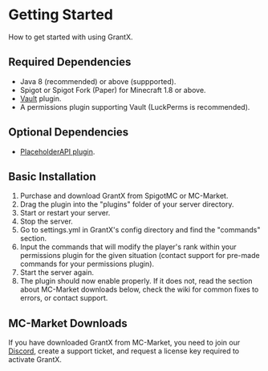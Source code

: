 # Getting Started
How to get started with using GrantX.

## Required Dependencies
* Java 8 (recommended) or above (suppported).
* Spigot or Spigot Fork (Paper) for Minecraft 1.8 or above.
* [Vault](https://dev.bukkit.org/projects/vault) plugin.
* A permissions plugin supporting Vault (LuckPerms is recommended).

## Optional Dependencies
* [PlaceholderAPI plugin](https://www.spigotmc.org/resources/placeholderapi.6245/).

## Basic Installation
1. Purchase and download GrantX from SpigotMC or MC-Market.
2. Drag the plugin into the "plugins" folder of your server directory.
3. Start or restart your server.
4. Stop the server.
5. Go to settings.yml in GrantX's config directory and find the "commands" section.
6. Input the commands that will modify the player's rank within your permissions plugin for the given situation (contact support for pre-made commands for your permissions plugin).
7. Start the server again.
8. The plugin should now enable properly. If it does not, read the section about MC-Market downloads below, check the wiki for common fixes to errors, or contact support.

## MC-Market Downloads
If you have downloaded GrantX from MC-Market, you need to join our [Discord](https://demeng.dev/discord), create a support ticket, and request a license key required to activate GrantX.
